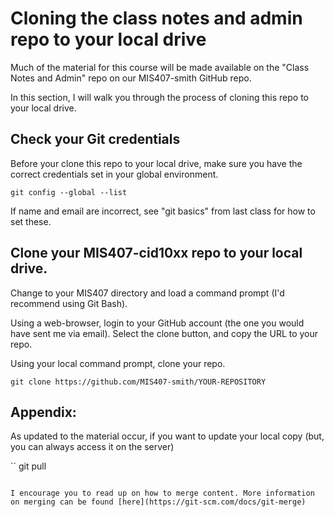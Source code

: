 # Cloning the class notes and admin repo to your local drive

Much of the material for this course will be made available on the "Class Notes and Admin" repo on our MIS407-smith GitHub repo.

In this section, I will walk you through the process of cloning this repo to your local drive.

## Check your Git credentials

Before your clone this repo to your local drive, make sure you have the correct credentials set in your global environment.

```
git config --global --list
```

If name and email are incorrect,  see "git basics" from last class for how to set these.

## Clone your MIS407-cid10xx repo to your local drive.

Change to your MIS407 directory and load a command prompt (I'd recommend using Git Bash).

Using a web-browser, login to your GitHub account (the one you would have sent me via email). Select the clone button, and copy the URL to your repo.

Using your local command prompt, clone your repo.
```
git clone https://github.com/MIS407-smith/YOUR-REPOSITORY
```

## Appendix:

As updated to the material occur, if you want to update your local copy (but, you can always access it on the server)

`` 
git pull
```

I encourage you to read up on how to merge content. More information on merging can be found [here](https://git-scm.com/docs/git-merge)
